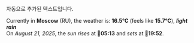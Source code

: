 
자동으로 추가된 텍스트입니다.

<!--START_SECTION:weather:moscow-->
Currently in **Moscow** (RU), the weather is: **16.5°C** (feels like **15.7°C**), ***light rain***<br/>
On *August 21, 2025*, the *sun rises* at 🌅**05:13** and *sets* at 🌇**19:52**.
<!--END_SECTION:weather-->

